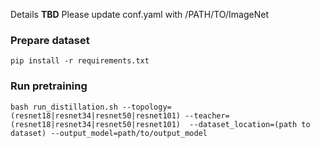 Details **TBD**
Please update conf.yaml with /PATH/TO/ImageNet
### Prepare dataset
```shell
pip install -r requirements.txt
```
### Run pretraining
```shell
bash run_distillation.sh --topology=(resnet18|resnet34|resnet50|resnet101) --teacher=(resnet18|resnet34|resnet50|resnet101)  --dataset_location=(path to dataset) --output_model=path/to/output_model
```
